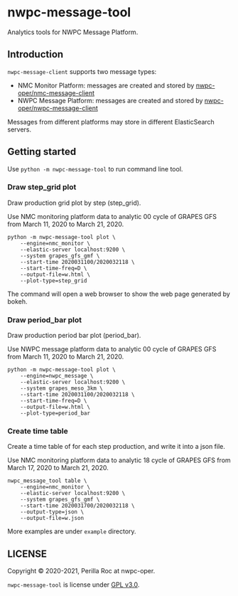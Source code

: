 # nwpc-message-tool

Analytics tools for NWPC Message Platform.

## Introduction

`nwpc-message-client` supports two message types:

- NMC Monitor Platform: messages are created and stored by [nwpc-oper/nmc-message-client](https://github.com/nwpc-oper/nmc-message-client)
- NWPC Message Platform: messages are created and stored by [nwpc-oper/nwpc-message-client](https://github.com/nwpc-oper/nwpc-message-client)

Messages from different platforms may store in different ElasticSearch servers. 

## Getting started

Use `python -m nwpc-message-tool` to run command line tool.

### Draw step_grid plot

Draw production grid plot by step (step_grid).

Use NMC monitoring platform data to analytic 00 cycle of GRAPES GFS from March 11, 2020 to March 21, 2020.

```shell script
python -m nwpc-message-tool plot \
    --engine=nmc_monitor \
    --elastic-server localhost:9200 \
    --system grapes_gfs_gmf \
    --start-time 2020031100/2020032118 \
    --start-time-freq=D \
    --output-file=w.html \
    --plot-type=step_grid
```

The command will open a web browser to show the web page generated by bokeh.

### Draw period_bar plot

Draw production period bar plot (period_bar).

Use NWPC message platform data to analytic 00 cycle of GRAPES GFS from March 11, 2020 to March 21, 2020.

```shell script
python -m nwpc-message-tool plot \
    --engine=nwpc_message \
    --elastic-server localhost:9200 \
    --system grapes_meso_3km \
    --start-time 2020031100/2020032118 \
    --start-time-freq=D \
    --output-file=w.html \
    --plot-type=period_bar
```

### Create time table

Create a time table of for each step production, and write it into a json file.

Use NMC monitoring platform data to analytic 18 cycle of GRAPES GFS from March 17, 2020 to March 21, 2020.

```shell script
nwpc_message_tool table \
    --engine=nmc_monitor \
    --elastic-server localhost:9200 \
    --system grapes_gfs_gmf \
    --start-time 2020031700/2020032118 \
    --output-type=json \
    --output-file=w.json
```

More examples are under `example` directory.

## LICENSE

Copyright &copy; 2020-2021, Perilla Roc at nwpc-oper.

`nwpc-message-tool` is license under [GPL v3.0](./LICENSE.md).